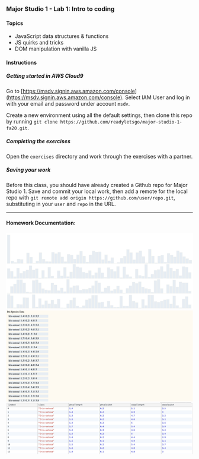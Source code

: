 ### Major Studio 1 - Lab 1: Intro to coding

#### Topics

- JavaScript data structures & functions
- JS quirks and tricks
- DOM manipulation with vanilla JS

#### Instructions

##### Getting started in AWS Cloud9

Go to [https://msdv.signin.aws.amazon.com/console](https://msdv.signin.aws.amazon.com/console). Select IAM User and log in with your email and password under account `msdv`.

Create a new environment using all the default settings, then clone this repo by running `git clone https://github.com/readyletsgo/major-studio-1-fa20.git`.

##### Completing the exercises

Open the `exercises` directory and work through the exercises with a partner.

##### Saving your work

Before this class, you should have already created a Github repo for Major Studio 1. Save and commit your local work, then add a remote for the local repo with `git remote add origin https://github.com/user/repo.git`, substituting in your `user` and `repo` in the URL.

---
#### Homework Documentation:
 
![alt text](https://github.com/leeallennyc/Major-Studio-1/blob/master/week1/lab01_intro_to_coding/images/Iris_onClick.png "Iris On click Image")
![alt text](https://github.com/leeallennyc/Major-Studio-1/blob/master/week1/lab01_intro_to_coding/images/Iris_Species_Data.png "Iris in HTML")
![alt text](https://github.com/leeallennyc/Major-Studio-1/blob/master/week1/lab01_intro_to_coding/images/Iris_Species2.png "Console.Table Data")

